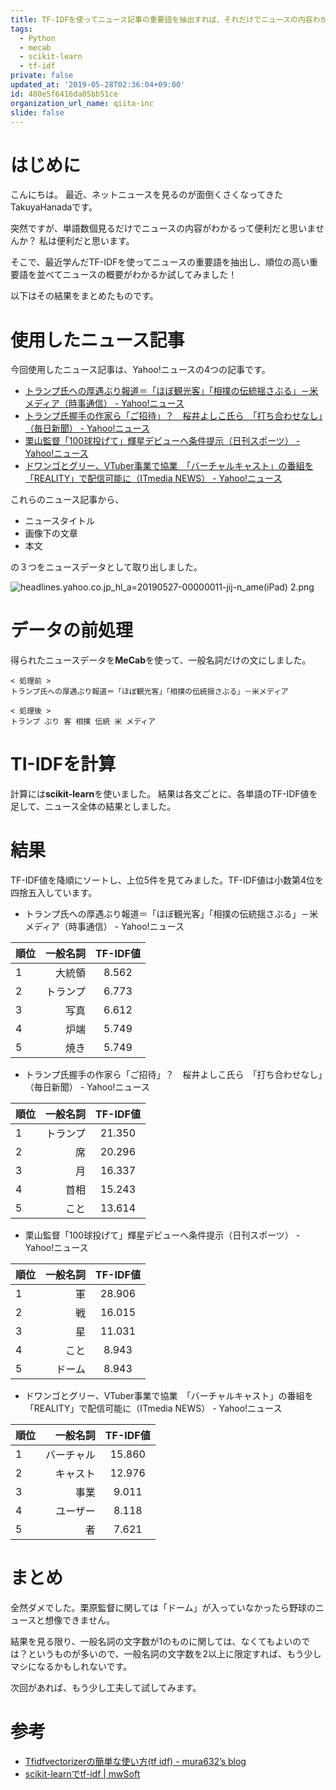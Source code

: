 ```yaml
---
title: TF-IDFを使ってニュース記事の重要語を抽出すれば、それだけでニュースの内容わかるんじゃね？と思ったら全然ダメだった話
tags:
  - Python
  - mecab
  - scikit-learn
  - tf-idf
private: false
updated_at: '2019-05-28T02:36:04+09:00'
id: 480e5f6416da05bb51ce
organization_url_name: qiita-inc
slide: false
---
```

# はじめに
こんにちは。
最近、ネットニュースを見るのが面倒くさくなってきたTakuyaHanadaです。

突然ですが、単語数個見るだけでニュースの内容がわかるって便利だと思いませんか？
私は便利だと思います。

そこで、最近学んだTF-IDFを使ってニュースの重要語を抽出し、順位の高い重要語を並べてニュースの概要がわかるか試してみました！

以下はその結果をまとめたものです。

# 使用したニュース記事
今回使用したニュース記事は、Yahoo!ニュースの4つの記事です。

- [トランプ氏への厚遇ぶり報道＝「ほぼ観光客」「相撲の伝統揺さぶる」－米メディア（時事通信） - Yahoo!ニュース](https://headlines.yahoo.co.jp/hl?a=20190527-00000011-jij-n_ame)
- [トランプ氏握手の作家ら「ご招待」？　桜井よしこ氏ら　「打ち合わせなし」（毎日新聞） - Yahoo!ニュース](https://headlines.yahoo.co.jp/hl?a=20190527-00000048-mai-soci)
- [栗山監督「100球投げて」輝星デビューへ条件提示（日刊スポーツ） - Yahoo!ニュース](https://headlines.yahoo.co.jp/hl?a=20190527-05270788-nksports-base)
- [ドワンゴとグリー、VTuber事業で協業　「バーチャルキャスト」の番組を「REALITY」で配信可能に（ITmedia NEWS） - Yahoo!ニュース](https://headlines.yahoo.co.jp/hl?a=20190527-00000081-zdn_n-sci)

これらのニュース記事から、

- ニュースタイトル
- 画像下の文章
- 本文

の３つをニュースデータとして取り出しました。

![headlines.yahoo.co.jp_hl_a=20190527-00000011-jij-n_ame(iPad) 2.png](https://qiita-image-store.s3.ap-northeast-1.amazonaws.com/0/352836/2c874010-c5f4-821c-178a-a48ff4a12e72.png)


# データの前処理
得られたニュースデータを**MeCab**を使って、一般名詞だけの文にしました。

```text:前処理の例
< 処理前 >
トランプ氏への厚遇ぶり報道＝「ほぼ観光客」「相撲の伝統揺さぶる」－米メディア

< 処理後 >
トランプ ぶり 客 相撲 伝統 米 メディア
```

# TI-IDFを計算
計算には**scikit-learn**を使いました。
結果は各文ごとに、各単語のTF-IDF値を足して、ニュース全体の結果としました。

# 結果
TF-IDF値を降順にソートし、上位5件を見てみました。TF-IDF値は小数第4位を四捨五入しています。

- トランプ氏への厚遇ぶり報道＝「ほぼ観光客」「相撲の伝統揺さぶる」－米メディア（時事通信） - Yahoo!ニュース

|順位|一般名詞|TF-IDF値|
|:--|------:|:------:|
|1|大統領|8.562|
|2|トランプ|6.773|
|3|写真|6.612|
|4|炉端|5.749|
|5|焼き|5.749|

- トランプ氏握手の作家ら「ご招待」？　桜井よしこ氏ら　「打ち合わせなし」（毎日新聞） - Yahoo!ニュース

|順位|一般名詞|TF-IDF値|
|:--|------:|:------:|
|1|トランプ|21.350|
|2|席|20.296|
|3|月|16.337|
|4|首相|15.243|
|5|こと|13.614|

- 栗山監督「100球投げて」輝星デビューへ条件提示（日刊スポーツ） - Yahoo!ニュース

|順位|一般名詞|TF-IDF値|
|:--|------:|:------:|
|1|軍|28.906|
|2|戦|16.015|
|3|星|11.031|
|4|こと|8.943|
|5|ドーム|8.943|

- ドワンゴとグリー、VTuber事業で協業　「バーチャルキャスト」の番組を「REALITY」で配信可能に（ITmedia NEWS） - Yahoo!ニュース

|順位|一般名詞|TF-IDF値|
|:--|------:|:------:|
|1|バーチャル|15.860|
|2|キャスト|12.976|
|3|事業|9.011|
|4|ユーザー|8.118|
|5|者|7.621|

# まとめ
全然ダメでした。栗原監督に関しては「ドーム」が入っていなかったら野球のニュースと想像できません。

結果を見る限り、一般名詞の文字数が1のものに関しては、なくてもよいのでは？というものが多いので、一般名詞の文字数を2以上に限定すれば、もう少しマシになるかもしれないです。

次回があれば、もう少し工夫して試してみます。

# 参考
- [Tfidfvectorizerの簡単な使い方(tf idf) - mura632’s blog](http://muramura63.hatenablog.jp/entry/2016/11/11/211756)
- [scikit-learnでtf-idf | mwSoft](http://www.mwsoft.jp/programming/numpy/tfidf.html)

